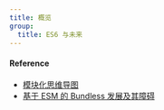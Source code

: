 ```yaml
---
title: 概览
group:
  title: ES6 与未来
---
```


#### Reference

- [模块化思维导图](https://www.processon.com/view/link/5c8409bbe4b02b2ce492286a#map)
- [基于 ESM 的 Bundless 发展及其障碍](https://mp.weixin.qq.com/s/1NShvsqRyFrsrTb7Cb-XYQ)
